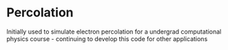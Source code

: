 # Percolation
Initially used to simulate electron percolation for a undergrad computational physics course - continuing to develop this code for other applications

